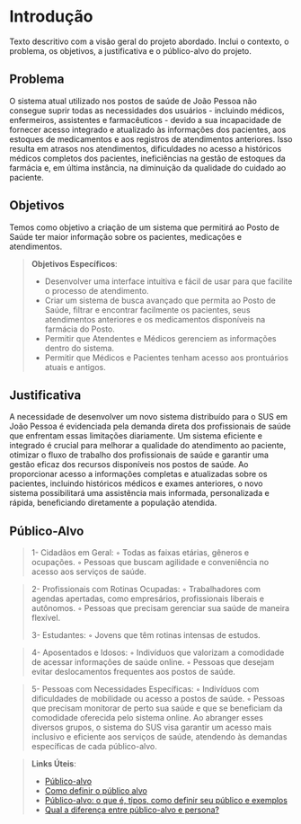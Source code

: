 # Introdução

Texto descritivo com a visão geral do projeto abordado. Inclui o contexto, o problema, os objetivos, a justificativa e o público-alvo do projeto.

## Problema
O sistema atual utilizado nos postos de saúde de João Pessoa não consegue suprir todas as necessidades dos usuários - incluindo médicos, enfermeiros, assistentes e farmacêuticos - devido a sua incapacidade de fornecer acesso integrado e atualizado às informações dos pacientes, aos estoques de medicamentos e aos registros de atendimentos anteriores. Isso resulta em atrasos nos atendimentos, dificuldades no acesso a históricos médicos completos dos pacientes, ineficiências na gestão de estoques da farmácia e, em última instância, na diminuição da qualidade do cuidado ao paciente.

## Objetivos

Temos como objetivo a criação de um sistema que permitirá ao Posto de Saúde ter maior informação sobre os pacientes, medicações e atendimentos.
 
> **Objetivos Específicos**:
> - Desenvolver uma interface intuitiva e fácil de usar para que facilite o processo de atendimento.
> - Criar um sistema de busca avançado que permita ao Posto de Saúde, filtrar e encontrar facilmente os pacientes, seus atendimentos anteriores e os medicamentos disponíveis na farmácia do Posto.
> - Permitir que Atendentes e Médicos gerenciem as informações dentro do sistema.
> - Permitir que Médicos e Pacientes tenham acesso aos prontuários atuais e antigos.

## Justificativa

A necessidade de desenvolver um novo sistema distribuído para o SUS em João Pessoa é evidenciada pela demanda direta dos profissionais de saúde que enfrentam essas limitações diariamente. Um sistema eficiente e integrado é crucial para melhorar a qualidade do atendimento ao paciente, otimizar o fluxo de trabalho dos profissionais de saúde e garantir uma gestão eficaz dos recursos disponíveis nos postos de saúde. Ao proporcionar acesso a informações completas e atualizadas sobre os pacientes, incluindo históricos médicos e exames anteriores, o novo sistema possibilitará uma assistência mais informada, personalizada e rápida, beneficiando diretamente a população atendida.

## Público-Alvo

   > 1- Cidadãos em Geral:
        ◦ Todas as faixas etárias, gêneros e ocupações.
        ◦ Pessoas que buscam agilidade e conveniência no acesso aos serviços de saúde.
        
   > 2- Profissionais com Rotinas Ocupadas:
        ◦ Trabalhadores com agendas apertadas, como empresários, profissionais liberais e autônomos.
        ◦ Pessoas que precisam gerenciar sua saúde de maneira flexível.
>       
  >  3- Estudantes:
        ◦ Jovens que têm rotinas intensas de estudos.
       
 >   4- Aposentados e Idosos:
        ◦ Indivíduos que valorizam a comodidade de acessar informações de saúde online.
        ◦ Pessoas que desejam evitar deslocamentos frequentes aos postos de saúde.

  >  5- Pessoas com Necessidades Específicas:
        ◦ Indivíduos com dificuldades de mobilidade ou acesso a postos de saúde.
        ◦ Pessoas que precisam monitorar de perto sua saúde e que se beneficiam da comodidade oferecida pelo sistema online.
Ao abranger esses diversos grupos, o sistema do SUS visa garantir um acesso mais inclusivo e eficiente aos serviços de saúde, atendendo às demandas específicas de cada público-alvo.



> **Links Úteis**:
> - [Público-alvo](https://blog.hotmart.com/pt-br/publico-alvo/)
> - [Como definir o público alvo](https://exame.com/pme/5-dicas-essenciais-para-definir-o-publico-alvo-do-seu-negocio/)
> - [Público-alvo: o que é, tipos, como definir seu público e exemplos](https://klickpages.com.br/blog/publico-alvo-o-que-e/)
> - [Qual a diferença entre público-alvo e persona?](https://rockcontent.com/blog/diferenca-publico-alvo-e-persona/)
